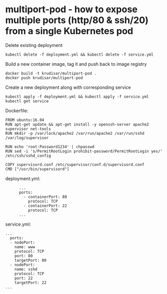 # multiport-pod - how to expose multiple ports (http/80 & ssh/20) from a single Kubernetes pod

Delete existing deployment
```
kubectl delete -f deployment.yml && kubectl delete -f service.yml
```

Build a new container image, tag it and push back to image registry
```
docker build -t krudisar/multiport-pod . 
docker push krudisar/multiport-pod  
```

Create a new deployment along with corresponding service 
```
kubectl apply -f deployment.yml && kubectl apply -f service.yml
kubectl get service
```
Dockerfile:
```
FROM ubuntu:16.04
RUN apt-get update && apt-get install -y openssh-server apache2 supervisor net-tools
RUN mkdir -p /var/lock/apache2 /var/run/apache2 /var/run/sshd /var/log/supervisor

RUN echo 'root:Password1234' | chpasswd
RUN sed -i 's/PermitRootLogin prohibit-password/PermitRootLogin yes/' /etc/ssh/sshd_config

COPY supervisord.conf /etc/supervisor/conf.d/supervisord.conf
CMD ["/usr/bin/supervisord"]
```
deployment.yml:
```
      ...
      ports:
        - containerPort: 80
          protocol: TCP
        - containerPort: 22
          protocol: TCP
      ...
```

service.yml:
```
...
  ports:
  - nodePort:
    name: www 
    protocol: TCP
    port: 80
    targetPort: 80
  - nodePort:
    name: sshd 
    protocol: TCP
    port: 22
    targetPort: 22
...
```

